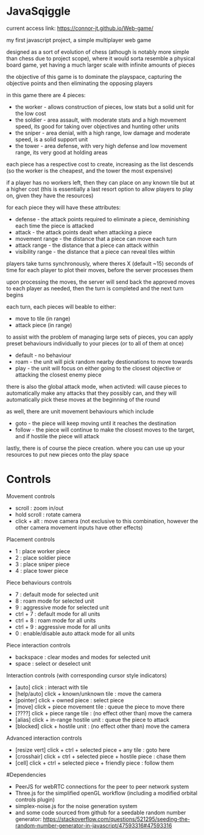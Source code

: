 # JavaSqiggle
current access link: https://connor-jt.github.io/Web-game/

my first javascript project, a simple multiplayer web game

designed as a sort of evolution of chess (athough is notably more simple than chess due to project scope), 
where it would sorta resemble a physical board game, yet having a much larger scale with infinite amounts of pieces

the objective of this game is to dominate the playspace, capturing the objective points and then eliminating the opposing players

in this game there are 4 pieces:
- the worker - allows construction of pieces, low stats but a solid unit for the low cost
- the soldier - area assault, with moderate stats and a high movement speed, its good for taking over objectives and hunting other units
- the sniper - area denial, with a high range, low damage and moderate speed, is a solid support unit
- the tower - area defense, with very high defense and low movement range, its very good at holding areas

each piece has a respective cost to create, increasing as the list descends (so the worker is the cheapest, and the tower the most expensive)

if a player has no workers left, then they can place on any known tile but at a higher cost (this is essentially a last resort option to allow players to play on, given they have the resources)

for each piece they will have these attributes:
- defense - the attack points required to eliminate a piece, deminishing each time the piece is attacked
- attack - the attack points dealt when attacking a piece
- movement range - the distance that a piece can move each turn
- attack range - the distance that a piece can attack within
- visibility range - the distance that a piece can reveal tiles within

players take turns synchronously, where theres X (default ~15) seconds of time for each player to plot their moves, before the server processes them

upon processing the moves, the server will send back the approved moves to each player as needed, then the turn is completed and the next turn begins

each turn, each pieces will beable to either:
- move to tile (in range)
- attack piece (in range)
  
to assist with the problem of managing large sets of pieces, you can apply preset behaviours individually to your pieces (or to all of them at once)
- default - no behaviour
- roam - the unit will pick random nearby destionations to move towards
- play - the unit will focus on either going to the closest objective or attacking the closest enemy piece

there is also the global attack mode, when activted: will cause pieces to automatically make any attacks that they possibly can, and they will automatically pick these moves at the beginning of the round

as well, there are unit movement behaviours which include
- goto - the piece will keep moving until it reaches the destination
- follow - the piece will continue to make the closest moves to the target, and if hostile the piece will attack

lastly, there is of course the piece creation. where you can use up your resources to put new pieces onto the play space


# Controls
Movement controls
- scroll : zoom in/out
- hold scroll : rotate camera
- click + alt : move camera (not exclusive to this combination, however the other camera movement inputs have other effects)

Placement controls 
- 1 : place worker piece
- 2 : place soldier piece
- 3 : place sniper piece
- 4 : place tower piece

Piece behaviours controls
- 7 : default mode for selected unit
- 8 : roam mode for selected unit
- 9 : aggressive mode for selected unit
- ctrl + 7 : default mode for all units
- ctrl + 8 : roam mode for all units
- ctrl + 9 : aggressive mode for all units
- 0 : enable/disable auto attack mode for all units

Piece interaction controls
- backspace : clear modes and modes for selected unit
- space : select or deselect unit

Interaction controls (with corresponding cursor style indicators)
- [auto]      click :                         interact with tile
- [help/auto] click + known/unknown tile :    move the camera
- [pointer]   click + owned piece :           select piece
- [move]      click + piece movement tile :   queue the piece to move there
- [????]      click + piece range tile :      (no effect other than) move the camera
- [alias]     click + in-range hostile unit : queue the piece to attack
- [blocked]   click + hostile unit :          (no effect other than) move the camera

Advanced interaction controls
- [resize vert] click + ctrl + selected piece + any tile :       goto here
- [crosshair]   click + ctrl + selected piece + hostile piece :  chase them
- [cell]        click + ctrl + selected piece + friendly piece : follow them

#Dependencies
- PeerJS for webRTC connections for the peer to peer network system
- Three.js for the simplified openGL workflow (including a modified orbital controls plugin)
- simplex-noise.js for the noise generation system
- and some code sourced from github for a seedable random number generator: https://stackoverflow.com/questions/521295/seeding-the-random-number-generator-in-javascript/47593316#47593316
